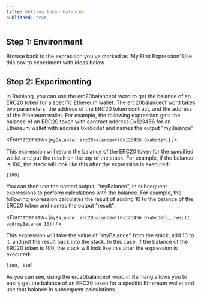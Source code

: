 ```yaml
---
title: Getting token balances
published: true
---
```


<script>
	import Formatter from 'rain-svelte-components/package/formatter/Formatter.svelte';
	import { Parser } from 'rain-svelte-components/package'
</script>

## Step 1: Environment

Browse back to the expression you’ve marked as ‘My First Expression’
Use this box to experiment with ideas below

## Step 2: Experimenting

In Rainlang, you can use the erc20balanceof word to get the balance of an ERC20 token for a specific Ethereum wallet. The erc20balanceof word takes two parameters: the address of the ERC20 token contract, and the address of the Ethereum wallet. For example, the following expression gets the balance of an ERC20 token with contract address 0x123456 for an Ethereum wallet with address 0xabcdef and names the output "myBalance":

<Formatter raw={`myBalance: erc20balanceof(0x123456 0xabcdef)`} />

This expression will return the balance of the ERC20 token for the specified wallet and put the result on the top of the stack. For example, if the balance is 100, the stack will look like this after the expression is executed:

```
[100]
```

You can then use the named output, "myBalance", in subsequent expressions to perform calculations with the balance. For example, the following expression calculates the result of adding 10 to the balance of the ERC20 token and names the output "result":

<Formatter raw={`myBalance: erc20balanceof(0x123456 0xabcdef),
result: add(myBalance 10)`} />

This expression will take the value of "myBalance" from the stack, add 10 to it, and put the result back into the stack. In this case, if the balance of the ERC20 token is 100, the stack will look like this after the expression is executed:

```
[100, 110]
```

As you can see, using the erc20balanceof word in Rainlang allows you to easily get the balance of an ERC20 token for a specific Ethereum wallet and use that balance in subsequent calculations.
